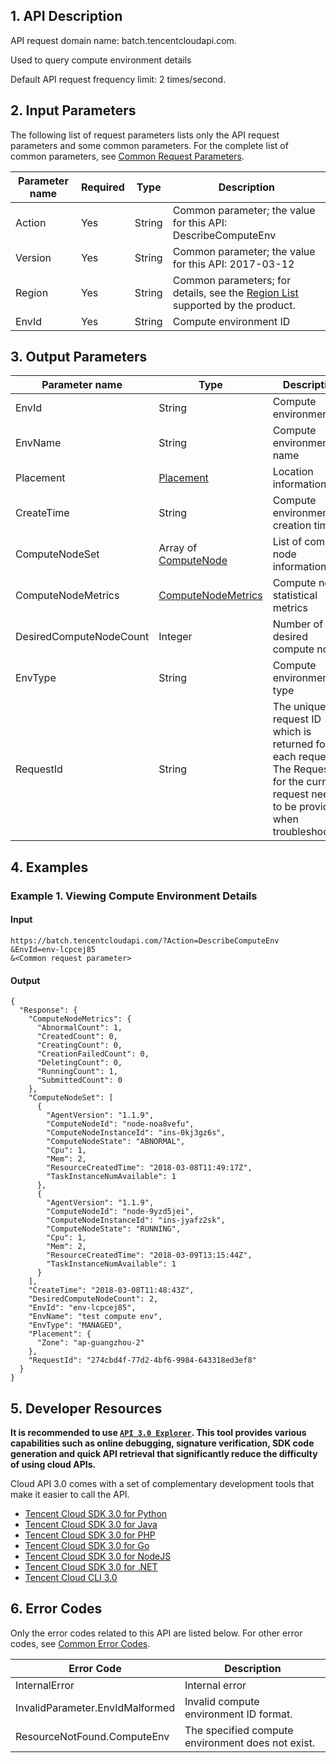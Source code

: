 ## 1. API Description

API request domain name: batch.tencentcloudapi.com.

Used to query compute environment details

Default API request frequency limit: 2 times/second.


## 2. Input Parameters

The following list of request parameters lists only the API request parameters and some common parameters. For the complete list of common parameters, see [Common Request Parameters](/document/api/599/30473).

| Parameter name | Required | Type | Description |
|---------|---------|---------|---------|
| Action | Yes | String | Common parameter; the value for this API: DescribeComputeEnv |
| Version | Yes | String | Common parameter; the value for this API: 2017-03-12 |
| Region | Yes | String | Common parameters; for details, see the [Region List](/document/api/599/30473#.E5.9C.B0.E5.9F.9F.E5.88.97.E8.A1.A8) supported by the product. |
| EnvId | Yes | String | Compute environment ID |

## 3. Output Parameters

| Parameter name | Type | Description |
|---------|---------|---------|
| EnvId | String | Compute environment ID |
| EnvName | String | Compute environment name |
| Placement | [Placement](/document/api/599/30482#Placement) | Location information |
| CreateTime | String | Compute environment creation time |
| ComputeNodeSet | Array of [ComputeNode](/document/api/599/30482#ComputeNode) | List of compute node information |
| ComputeNodeMetrics | [ComputeNodeMetrics](/document/api/599/30482#ComputeNodeMetrics) | Compute node statistical metrics |
| DesiredComputeNodeCount | Integer | Number of desired compute nodes |
| EnvType | String | Compute environment type |
| RequestId | String | The unique request ID which is returned for each request. The RequestId for the current request needs to be provided when troubleshooting. |

## 4. Examples

### Example 1. Viewing Compute Environment Details

#### Input

```
https://batch.tencentcloudapi.com/?Action=DescribeComputeEnv
&EnvId=env-lcpcej85
&<Common request parameter>
```

#### Output

```
{
  "Response": {
    "ComputeNodeMetrics": {
      "AbnormalCount": 1,
      "CreatedCount": 0,
      "CreatingCount": 0,
      "CreationFailedCount": 0,
      "DeletingCount": 0,
      "RunningCount": 1,
      "SubmittedCount": 0
    },
    "ComputeNodeSet": [
      {
        "AgentVersion": "1.1.9",
        "ComputeNodeId": "node-noa8vefu",
        "ComputeNodeInstanceId": "ins-0kj3gz6s",
        "ComputeNodeState": "ABNORMAL",
        "Cpu": 1,
        "Mem": 2,
        "ResourceCreatedTime": "2018-03-08T11:49:17Z",
        "TaskInstanceNumAvailable": 1
      },
      {
        "AgentVersion": "1.1.9",
        "ComputeNodeId": "node-9yzd5jei",
        "ComputeNodeInstanceId": "ins-jyafz2sk",
        "ComputeNodeState": "RUNNING",
        "Cpu": 1,
        "Mem": 2,
        "ResourceCreatedTime": "2018-03-09T13:15:44Z",
        "TaskInstanceNumAvailable": 1
      }
    ],
    "CreateTime": "2018-03-08T11:48:43Z",
    "DesiredComputeNodeCount": 2,
    "EnvId": "env-lcpcej85",
    "EnvName": "test compute env",
    "EnvType": "MANAGED",
    "Placement": {
      "Zone": "ap-guangzhou-2"
    },
    "RequestId": "274cbd4f-77d2-4bf6-9984-643318ed3ef8"
  }
}
```

## 5. Developer Resources

**It is recommended to use [`API 3.0 Explorer`](https://console.cloud.tencent.com/api/explorer). This tool provides various capabilities such as online debugging, signature verification, SDK code generation and quick API retrieval that significantly reduce the difficulty of using cloud APIs.**

Cloud API 3.0 comes with a set of complementary development tools that make it easier to call the API.

* [Tencent Cloud SDK 3.0 for Python](https://github.com/TencentCloud/tencentcloud-sdk-python)
* [Tencent Cloud SDK 3.0 for Java](https://github.com/TencentCloud/tencentcloud-sdk-java)
* [Tencent Cloud SDK 3.0 for PHP](https://github.com/TencentCloud/tencentcloud-sdk-php)
* [Tencent Cloud SDK 3.0 for Go](https://github.com/TencentCloud/tencentcloud-sdk-go)
* [Tencent Cloud SDK 3.0 for NodeJS](https://github.com/TencentCloud/tencentcloud-sdk-nodejs)
* [Tencent Cloud SDK 3.0 for .NET](https://github.com/TencentCloud/tencentcloud-sdk-dotnet)
* [Tencent Cloud CLI 3.0](https://cloud.tencent.com/document/product/440/6176)

## 6. Error Codes

Only the error codes related to this API are listed below. For other error codes, see [Common Error Codes](/document/api/599/30479#.E5.85.AC.E5.85.B1.E9.94.99.E8.AF.AF.E7.A0.81).

| Error Code | Description |
|---------|---------|
| InternalError | Internal error |
| InvalidParameter.EnvIdMalformed | Invalid compute environment ID format. |
| ResourceNotFound.ComputeEnv | The specified compute environment does not exist. |

